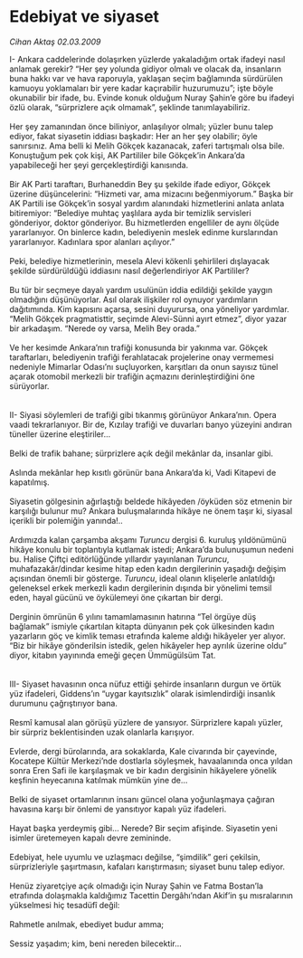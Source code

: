 # Edebiyat ve siyaset

*Cihan Aktaş 02.03.2009*

<div class="taraf_structure_2col_1zq">
<div class="margen_n">



 <p>I- Ankara caddelerinde dolaşırken yüzlerde yakaladığım ortak ifadeyi nasıl anlamak gerekir? “Her şey yolunda gidiyor olmalı ve olacak da, insanların buna hakkı var ve hava raporuyla, yaklaşan seçim bağlamında sürdürülen kamuoyu yoklamaları bir yere kadar kaçırabilir huzurumuzu”; işte böyle okunabilir bir ifade, bu. Evinde konuk olduğum Nuray Şahin’e göre bu ifadeyi özlü olarak, “sürprizlere açık olmamak”, şeklinde tanımlayabiliriz. <br/><br/>Her şey zamanından önce biliniyor, anlaşılıyor olmalı; yüzler bunu talep ediyor, fakat siyasetin iddiası başkadır: Her an her şey olabilir; öyle sanırsınız. Ama belli ki Melih Gökçek kazanacak, zaferi tartışmalı olsa bile. Konuştuğum pek çok kişi, AK Partililer bile Gökçek’in Ankara’da yapabileceği her şeyi gerçekleştirdiği kanısında. <br/><br/>Bir AK Parti taraftarı, Burhaneddin Bey şu şekilde ifade ediyor, Gökçek üzerine düşüncelerini: “Hizmeti var, ama mizacını beğenmiyorum.” Başka bir AK Partili ise Gökçek’in sosyal yardım alanındaki hizmetlerini anlata anlata bitiremiyor: “Belediye muhtaç yaşlılara ayda bir temizlik servisleri gönderiyor, doktor gönderiyor. Bu hizmetlerden engelliler de aynı ölçüde yararlanıyor. On binlerce kadın, belediyenin meslek edinme kurslarından yararlanıyor. Kadınlara spor alanları açılıyor.” <br/><br/>Peki, belediye hizmetlerinin, mesela Alevi kökenli şehirlileri dışlayacak şekilde sürdürüldüğü iddiasını nasıl değerlendiriyor AK Partililer? <br/><br/>Bu tür bir seçmeye dayalı yardım usulünün iddia edildiği şekilde yaygın olmadığını düşünüyorlar. Asıl olarak ilişkiler rol oynuyor yardımların dağıtımında. Kim kapısını açarsa, sesini duyurursa, ona yöneliyor yardımlar. “Melih Gökçek pragmatisttir, seçimde Alevi-Sünni ayırt etmez”, diyor yazar bir arkadaşım. “Nerede oy varsa, Melih Bey orada.” <br/><br/>Ve her kesimde Ankara’nın trafiği konusunda bir yakınma var. Gökçek taraftarları, belediyenin trafiği ferahlatacak projelerine onay vermemesi nedeniyle Mimarlar Odası’nı suçluyorken, karşıtları da onun sayısız tünel açarak otomobil merkezli bir trafiğin açmazını derinleştirdiğini öne sürüyorlar. <br/><br/><br/>II- Siyasi söylemleri de trafiği gibi tıkanmış görünüyor Ankara’nın. Opera vaadi tekrarlanıyor. Bir de, Kızılay trafiği ve duvarları banyo yüzeyini andıran tüneller üzerine eleştiriler... <br/><br/>Belki de trafik bahane; sürprizlere açık değil mekânlar da, insanlar gibi. <br/><br/>Aslında mekânlar hep kısıtlı görünür bana Ankara’da ki, Vadi Kitapevi de kapatılmış. <br/><br/>Siyasetin gölgesinin ağırlaştığı beldede hikâyeden /öyküden söz etmenin bir karşılığı bulunur mu? Ankara buluşmalarında hikâye ne önem taşır ki, siyasal içerikli bir polemiğin yanında!.. <br/><br/>Ardımızda kalan çarşamba akşamı <i>Turuncu</i> dergisi 6. kuruluş yıldönümünü hikâye konulu bir toplantıyla kutlamak istedi; Ankara’da bulunuşumun nedeni bu. Halise Çiftçi editörlüğünde yıllardır yayınlanan <i>Turuncu</i>, muhafazakâr/dindar kesime hitap eden kadın dergilerinin yaşadığı değişim açısından önemli bir gösterge. <i>Turuncu</i>, ideal olanın klişelerle anlatıldığı geleneksel erkek merkezli kadın dergilerinin dışında bir yönelimi temsil eden, hayal gücünü ve öykülemeyi öne çıkartan bir dergi. <br/><br/>Derginin ömrünün 6 yılını tamamlamasının hatırına “Tel örgüye düş bağlamak” ismiyle çıkartılan kitapta dünyanın pek çok ülkesinden kadın yazarların göç ve kimlik teması etrafında kaleme aldığı hikâyeler yer alıyor. “Biz bir hikâye gönderilsin istedik, gelen hikâyeler hep ayrılık üzerine oldu” diyor, kitabın yayınında emeği geçen Ümmügülsüm Tat. <br/><br/><br/>III- Siyaset havasının onca nüfuz ettiği şehirde insanların durgun ve örtük yüz ifadeleri, Giddens’ın “uygar kayıtsızlık” olarak isimlendirdiği insanlık durumunu çağrıştırıyor bana. <br/><br/>Resmî kamusal alan görüşü yüzlere de yansıyor. Sürprizlere kapalı yüzler, bir sürpriz beklentisinden uzak olanlarla karışıyor. <br/><br/>Evlerde, dergi bürolarında, ara sokaklarda, Kale civarında bir çayevinde, Kocatepe Kültür Merkezi’nde dostlarla söyleşmek, havaalanında onca yıldan sonra Eren Safi ile karşılaşmak ve bir kadın dergisinin hikâyelere yönelik keşfinin heyecanına katılmak mümkün yine de... <br/><br/>Belki de siyaset ortamlarının insanı güncel olana yoğunlaşmaya çağıran havasına karşı bir önlemi de yansıtıyor kapalı yüz ifadeleri. <br/><br/>Hayat başka yerdeymiş gibi... Nerede? Bir seçim afişinde. Siyasetin yeni isimler üretemeyen kapalı devre zemininde. <br/><br/>Edebiyat, hele uyumlu ve uzlaşmacı değilse, “şimdilik” geri çekilsin, sürprizleriyle şaşırtmasın, kafaları karıştırmasın; siyaset bunu talep ediyor. <br/><br/>Henüz ziyaretçiye açık olmadığı için Nuray Şahin ve Fatma Bostan’la etrafında dolaşmakla kaldığımız Tacettin Dergâhı’ndan Akif’in şu mısralarının yükselmesi hiç tesadüfî değil: <br/><br/>Rahmetle anılmak, ebediyet budur amma; <br/><br/>Sessiz yaşadım; kim, beni nereden bilecektir...</p>
<br/>
<br/>
<br/>



<br/>


<div id="taraf_not">
</div>

</div>


</div>
